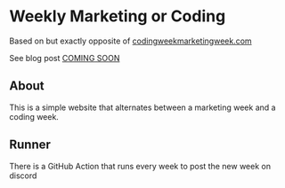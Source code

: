 # Weekly Marketing or Coding

Based on but exactly opposite of [codingweekmarketingweek.com](https://codingweekmarketingweek.com/)

See blog post [COMING SOON]()

## About

This is a simple website that alternates between a marketing week and a coding week.

## Runner

There is a GitHub Action that runs every week to post the new week on discord
